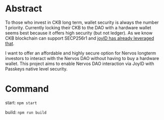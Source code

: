 # Abstract

To those who invest in CKB long term, wallet security is always the number 1 priority. Currently locking their CKB to the DAO with a hardware wallet seems best because it offers high security (but not ledger). As we know CKB blockchain can support SECP256r1 and [joyID has already leveraged that](https://discord.com/channels/1065112455170228314/1065116735797215332/1191939677440180335).

I want to offer an affordable and highly secure option for Nervos longterm investors to interact with the Nervos DAO without having to buy a hardware wallet. This project aims to enable Nervos DAO interaction via JoyID with Passkeys native level security.

# Command

start: `npm start`

build: `npm run build`
